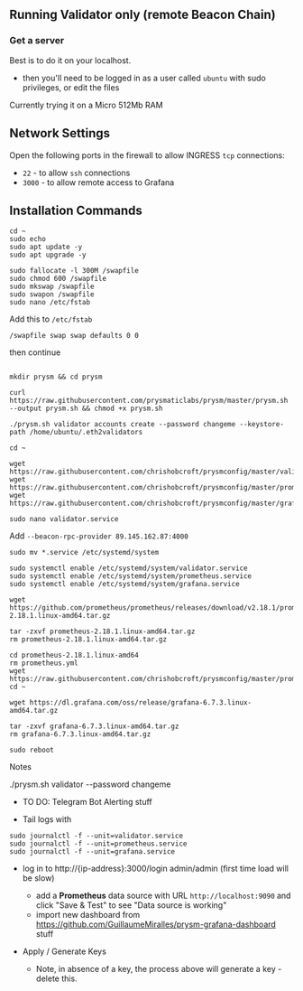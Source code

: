 ## Running Validator only (remote Beacon Chain)

### Get a server

Best is to do it on your localhost.
- then you'll need to be logged in as a user called `ubuntu` with sudo privileges, or edit the files

Currently trying it on a Micro 512Mb RAM

## Network Settings

Open the following ports in the firewall to allow INGRESS `tcp` connections:

- `22` - to allow `ssh` connections
- `3000` - to allow remote access to Grafana

## Installation Commands

```
cd ~
sudo echo
sudo apt update -y
sudo apt upgrade -y

sudo fallocate -l 300M /swapfile
sudo chmod 600 /swapfile
sudo mkswap /swapfile
sudo swapon /swapfile
sudo nano /etc/fstab
```
Add this to `/etc/fstab`
```
/swapfile swap swap defaults 0 0
```
then continue
```

mkdir prysm && cd prysm 

curl https://raw.githubusercontent.com/prysmaticlabs/prysm/master/prysm.sh --output prysm.sh && chmod +x prysm.sh 

./prysm.sh validator accounts create --password changeme --keystore-path /home/ubuntu/.eth2validators

cd ~

wget https://raw.githubusercontent.com/chrishobcroft/prysmconfig/master/validator.service
wget https://raw.githubusercontent.com/chrishobcroft/prysmconfig/master/prometheus.service
wget https://raw.githubusercontent.com/chrishobcroft/prysmconfig/master/grafana.service

sudo nano validator.service
```
Add `--beacon-rpc-provider 89.145.162.87:4000`
```
sudo mv *.service /etc/systemd/system

sudo systemctl enable /etc/systemd/system/validator.service
sudo systemctl enable /etc/systemd/system/prometheus.service
sudo systemctl enable /etc/systemd/system/grafana.service

wget https://github.com/prometheus/prometheus/releases/download/v2.18.1/prometheus-2.18.1.linux-amd64.tar.gz

tar -zxvf prometheus-2.18.1.linux-amd64.tar.gz
rm prometheus-2.18.1.linux-amd64.tar.gz

cd prometheus-2.18.1.linux-amd64
rm prometheus.yml
wget https://raw.githubusercontent.com/chrishobcroft/prysmconfig/master/prometheus.yml
cd ~

wget https://dl.grafana.com/oss/release/grafana-6.7.3.linux-amd64.tar.gz

tar -zxvf grafana-6.7.3.linux-amd64.tar.gz
rm grafana-6.7.3.linux-amd64.tar.gz

sudo reboot
```

Notes

./prysm.sh validator --password changeme

- TO DO: Telegram Bot Alerting stuff

- Tail logs with
```
sudo journalctl -f --unit=validator.service
sudo journalctl -f --unit=prometheus.service
sudo journalctl -f --unit=grafana.service
```

- log in to http://{ip-address}:3000/login admin/admin (first time load will be slow)
  - add a **Prometheus** data source with URL `http://localhost:9090` and click "Save & Test" to see "Data source is working"
  - import new dashboard from https://github.com/GuillaumeMiralles/prysm-grafana-dashboard stuff

- Apply / Generate Keys
  - Note, in absence of a key, the process above will generate a key - delete this.
